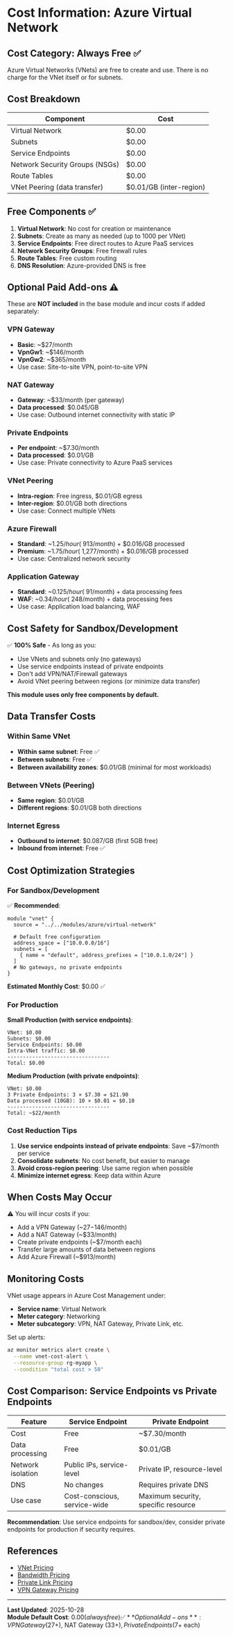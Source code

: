 # Cost Information: Azure Virtual Network

## Cost Category: **Always Free** ✅

Azure Virtual Networks (VNets) are free to create and use. There is no charge for the VNet itself or for subnets.

## Cost Breakdown

| Component | Cost |
|-----------|------|
| Virtual Network | $0.00 |
| Subnets | $0.00 |
| Service Endpoints | $0.00 |
| Network Security Groups (NSGs) | $0.00 |
| Route Tables | $0.00 |
| VNet Peering (data transfer) | $0.01/GB (inter-region) |

## Free Components ✅

1. **Virtual Network**: No cost for creation or maintenance
2. **Subnets**: Create as many as needed (up to 1000 per VNet)
3. **Service Endpoints**: Free direct routes to Azure PaaS services
4. **Network Security Groups**: Free firewall rules
5. **Route Tables**: Free custom routing
6. **DNS Resolution**: Azure-provided DNS is free

## Optional Paid Add-ons ⚠️

These are **NOT included** in the base module and incur costs if added separately:

### VPN Gateway
- **Basic**: ~$27/month
- **VpnGw1**: ~$146/month
- **VpnGw2**: ~$365/month
- Use case: Site-to-site VPN, point-to-site VPN

### NAT Gateway
- **Gateway**: ~$33/month (per gateway)
- **Data processed**: $0.045/GB
- Use case: Outbound internet connectivity with static IP

### Private Endpoints
- **Per endpoint**: ~$7.30/month
- **Data processed**: $0.01/GB
- Use case: Private connectivity to Azure PaaS services

### VNet Peering
- **Intra-region**: Free ingress, $0.01/GB egress
- **Inter-region**: $0.01/GB both directions
- Use case: Connect multiple VNets

### Azure Firewall
- **Standard**: ~$1.25/hour (~$913/month) + $0.016/GB processed
- **Premium**: ~$1.75/hour (~$1,277/month) + $0.016/GB processed
- Use case: Centralized network security

### Application Gateway
- **Standard**: ~$0.125/hour (~$91/month) + data processing fees
- **WAF**: ~$0.34/hour (~$248/month) + data processing fees
- Use case: Application load balancing, WAF

## Cost Safety for Sandbox/Development

✅ **100% Safe** - As long as you:
- Use VNets and subnets only (no gateways)
- Use service endpoints instead of private endpoints
- Don't add VPN/NAT/Firewall gateways
- Avoid VNet peering between regions (or minimize data transfer)

**This module uses only free components by default.**

## Data Transfer Costs

### Within Same VNet
- **Within same subnet**: Free ✅
- **Between subnets**: Free ✅
- **Between availability zones**: $0.01/GB (minimal for most workloads)

### Between VNets (Peering)
- **Same region**: $0.01/GB
- **Different regions**: $0.01/GB both directions

### Internet Egress
- **Outbound to internet**: $0.087/GB (first 5GB free)
- **Inbound from internet**: Free ✅

## Cost Optimization Strategies

### For Sandbox/Development

✅ **Recommended**:
```hcl
module "vnet" {
  source = "../../modules/azure/virtual-network"
  
  # Default free configuration
  address_space = ["10.0.0.0/16"]
  subnets = [
    { name = "default", address_prefixes = ["10.0.1.0/24"] }
  ]
  # No gateways, no private endpoints
}
```

**Estimated Monthly Cost**: $0.00 ✅

### For Production

**Small Production (with service endpoints)**:
```
VNet: $0.00
Subnets: $0.00
Service Endpoints: $0.00
Intra-VNet traffic: $0.00
---------------------------------
Total: $0.00
```

**Medium Production (with private endpoints)**:
```
VNet: $0.00
3 Private Endpoints: 3 × $7.30 = $21.90
Data processed (10GB): 10 × $0.01 = $0.10
---------------------------------
Total: ~$22/month
```

### Cost Reduction Tips

1. **Use service endpoints instead of private endpoints**: Save ~$7/month per service
2. **Consolidate subnets**: No cost benefit, but easier to manage
3. **Avoid cross-region peering**: Use same region when possible
4. **Minimize internet egress**: Keep data within Azure

## When Costs May Occur

⚠️ You will incur costs if you:
- Add a VPN Gateway (~$27-$146/month)
- Add a NAT Gateway (~$33/month)
- Create private endpoints (~$7/month each)
- Transfer large amounts of data between regions
- Add Azure Firewall (~$913/month)

## Monitoring Costs

VNet usage appears in Azure Cost Management under:
- **Service name**: Virtual Network
- **Meter category**: Networking
- **Meter subcategory**: VPN, NAT Gateway, Private Link, etc.

Set up alerts:
```bash
az monitor metrics alert create \
  --name vnet-cost-alert \
  --resource-group rg-myapp \
  --condition "total cost > 50"
```

## Cost Comparison: Service Endpoints vs Private Endpoints

| Feature | Service Endpoint | Private Endpoint |
|---------|-----------------|------------------|
| Cost | Free | ~$7.30/month |
| Data processing | Free | $0.01/GB |
| Network isolation | Public IPs, service-level | Private IP, resource-level |
| DNS | No changes | Requires private DNS |
| Use case | Cost-conscious, service-wide | Maximum security, specific resource |

**Recommendation**: Use service endpoints for sandbox/dev, consider private endpoints for production if security requires.

## References

- [VNet Pricing](https://azure.microsoft.com/en-us/pricing/details/virtual-network/)
- [Bandwidth Pricing](https://azure.microsoft.com/en-us/pricing/details/bandwidth/)
- [Private Link Pricing](https://azure.microsoft.com/en-us/pricing/details/private-link/)
- [VPN Gateway Pricing](https://azure.microsoft.com/en-us/pricing/details/vpn-gateway/)

---

**Last Updated**: 2025-10-28  
**Module Default Cost**: $0.00 (always free) ✅  
**Optional Add-ons**: VPN Gateway ($27+), NAT Gateway ($33+), Private Endpoints ($7+ each)

